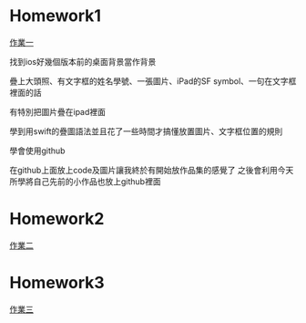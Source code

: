 <h1>Homework1</h1> 

[作業一](https://github.com/phhsu0508/swiftUI/blob/main/hw1.md)

找到ios好幾個版本前的桌面背景當作背景

疊上大頭照、有文字框的姓名學號、一張圖片、iPad的SF symbol、一句在文字框裡面的話

有特別把圖片疊在ipad裡面

學到用swift的疊圖語法並且花了一些時間才搞懂放置圖片、文字框位置的規則

學會使用github

在github上面放上code及圖片讓我終於有開始放作品集的感覺了 之後會利用今天所學將自己先前的小作品也放上github裡面


<h1>Homework2</h1> 

[作業二]()


<h1>Homework3</h1> 

[作業三]()

